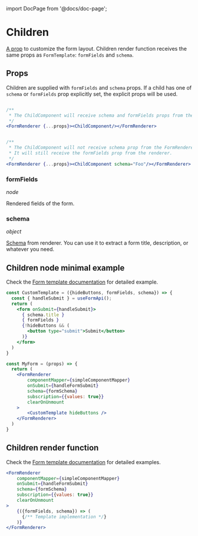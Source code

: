 import DocPage from '@docs/doc-page';

<DocPage>

# Children

[A prop](/components/renderer#children) to customize the form layout. Children render function receives the same props as `FormTemplate`:&nbsp;`formFields` and `schema`.

## Props

Children are supplied with `formFields` and `schema` props. If a child has one of `schema` or `formFields` prop explicitly set, the explicit props will be used.

```jsx

/**
 * The ChildComponent will receive schema and formFields props from the FormRenderer.
 */
<FormRenderer {...props}><ChildComponent/></FormRenderer>


/**
 * The ChildComponent will not receive schema prop from the FormRenderer! The schema prop will be equal to "Foo".
 * It will still receive the formFields prop from the renderer.
 */
<FormRenderer {...props}><ChildComponent schema="Foo"/></FormRenderer>
```

### formFields

*node*

Rendered fields of the form.

### schema

*object*

[Schema](/components/renderer#schema) from renderer. You can use it to extract a form title, description, or whatever you need.

## Children node minimal example

Check the [Form template documentation](/components/form-template) for detailed example.

```jsx
const CustomTemplate = ({hideButtons, formFields, schema}) => {
  const { handleSubmit } = useFormApi();
  return (
    <form onSubmit={handleSubmit}>
      { schema.title }
      { formFields }
      {!hideButtons && (
        <button type="submit">Submit</button>
      )}
    </form>
  )
}

const MyForm = (props) => {
  return (
    <FormRenderer
        componentMapper={simpleComponentMapper}
        onSubmit={handleFormSubmit}
        schema={formSchema}
        subscription={{values: true}}
        clearOnUnmount
    >
        <CustomTemplate hideButtons />
    </FormRenderer>
  )
}
```

## Children render function

Check the [Form template documentation](/components/form-template) for detailed examples.

```jsx
<FormRenderer
    componentMapper={simpleComponentMapper}
    onSubmit={handleFormSubmit}
    schema={formSchema}
    subscription={{values: true}}
    clearOnUnmount
>
    {({formFields, schema}) => (
      {/** Template implementation */}
    )}
</FormRenderer>
```

</DocPage>
